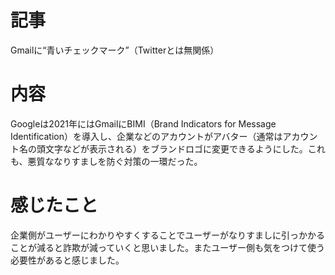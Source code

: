 # 記事
Gmailに“青いチェックマーク”（Twitterとは無関係）

# 内容
Googleは2021年にはGmailにBIMI（Brand Indicators for Message Identification）を導入し、企業などのアカウントがアバター（通常はアカウント名の頭文字などが表示される）をブランドロゴに変更できるようにした。これも、悪質ななりすましを防ぐ対策の一環だった。

# 感じたこと
企業側がユーザーにわかりやすくすることでユーザーがなりすましに引っかかることが減ると詐欺が減っていくと思いました。またユーザー側も気をつけて使う必要性があると感じました。

